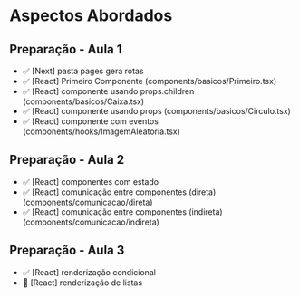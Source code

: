 # Aspectos Abordados

## Preparação - Aula 1

- ✅ [Next] pasta pages gera rotas
- ✅ [React] Primeiro Componente (components/basicos/Primeiro.tsx)
- ✅ [React] componente usando props.children (components/basicos/Caixa.tsx)
- ✅ [React] componente usando props (components/basicos/Circulo.tsx)
- ✅ [React] componente com eventos (components/hooks/ImagemAleatoria.tsx)

## Preparação - Aula 2

- ✅ [React] componentes com estado
- ✅ [React] comunicação entre componentes (direta) (components/comunicacao/direta)
- ✅ [React] comunicação entre componentes (indireta) (components/comunicacao/indireta)

## Preparação - Aula 3

- ✅ [React] renderização condicional
- 🛑 [React] renderização de listas
